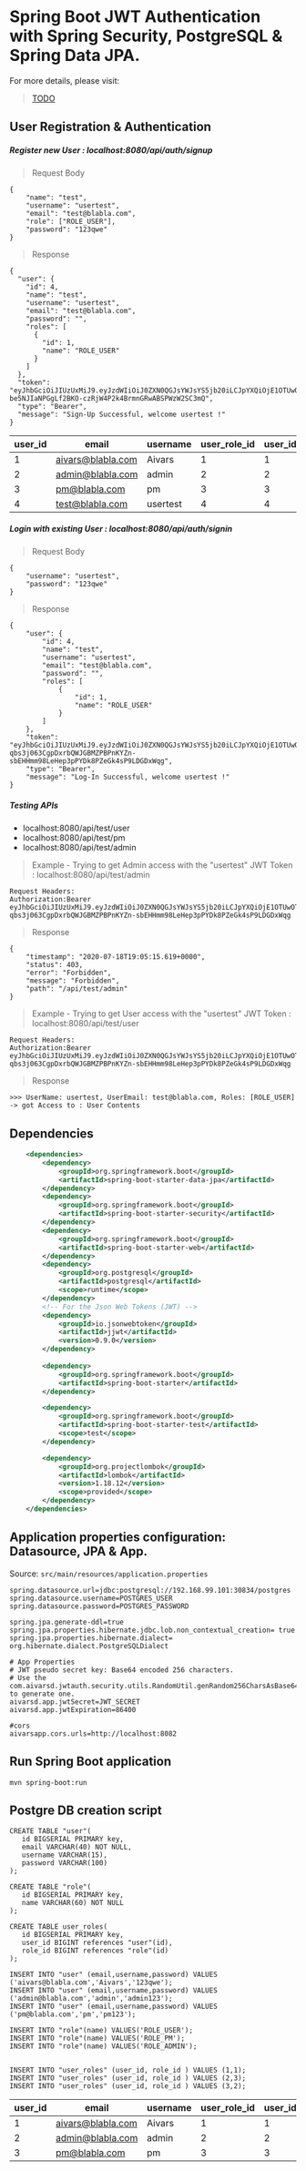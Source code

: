 # Spring Boot JWT Authentication with Spring Security, PostgreSQL & Spring Data JPA.

For more details, please visit:
> [TODO](https://)

## User Registration & Authentication 
##### Register new User : localhost:8080/api/auth/signup
> Request Body
```
{
	"name": "test",
	"username": "usertest",
	"email": "test@blabla.com",
	"role": ["ROLE_USER"],
	"password": "123qwe"
}
```
> Response
```
{
  "user": {
    "id": 4,
    "name": "test",
    "username": "usertest",
    "email": "test@blabla.com",
    "password": "",
    "roles": [
      {
        "id": 1,
        "name": "ROLE_USER"
      }
    ]
  },
  "token": "eyJhbGciOiJIUzUxMiJ9.eyJzdWIiOiJ0ZXN0QGJsYWJsYS5jb20iLCJpYXQiOjE1OTUwOTcyMDYsImV4cCI6MTU5NTE4MzYwNn0.v8iYp2QZSyskxLCm_zW2FJhk5HjeATOF7qTOq-be5NJIaNPGgLf2BKO-czRjW4P2k4BrmnGRwABSPWzW2SC3mQ",
  "type": "Bearer",
  "message": "Sign-Up Successful, welcome usertest !"
}
```
user_id |email             |username |user_role_id |user_id |role_id |role_name  |
--------|------------------|---------|-------------|--------|--------|-----------|
1       |aivars@blabla.com |Aivars   |1            |1       |1       |ROLE_USER  |
2       |admin@blabla.com  |admin    |2            |2       |3       |ROLE_ADMIN |
3       |pm@blabla.com     |pm       |3            |3       |2       |ROLE_PM    |
4       |test@blabla.com   |usertest |4            |4       |1       |ROLE_USER  |

##### Login with existing User : localhost:8080/api/auth/signin
> Request Body
```
{
	"username": "usertest",
	"password": "123qwe"
}
 ```
> Response
```
{
    "user": {
        "id": 4,
        "name": "test",
        "username": "usertest",
        "email": "test@blabla.com",
        "password": "",
        "roles": [
            {
                "id": 1,
                "name": "ROLE_USER"
            }
        ]
    },
    "token": "eyJhbGciOiJIUzUxMiJ9.eyJzdWIiOiJ0ZXN0QGJsYWJsYS5jb20iLCJpYXQiOjE1OTUwOTgyMDIsImV4cCI6MTU5NTE4NDYwMn0.57Z2jgmE5WSxxgiD-qbs3j063CgpDxrbQWJGBMZPBPnKYZn-sbEHHmm98LeHep3pPYDk8PZeGk4sP9LDGDxWqg",
    "type": "Bearer",
    "message": "Log-In Successful, welcome usertest !"
}
```
##### Testing APIs
- localhost:8080/api/test/user
- localhost:8080/api/test/pm
- localhost:8080/api/test/admin

> Example - Trying to get Admin access with the "usertest" JWT Token : localhost:8080/api/test/admin
```
Request Headers:
Authorization:Bearer eyJhbGciOiJIUzUxMiJ9.eyJzdWIiOiJ0ZXN0QGJsYWJsYS5jb20iLCJpYXQiOjE1OTUwOTgyMDIsImV4cCI6MTU5NTE4NDYwMn0.57Z2jgmE5WSxxgiD-qbs3j063CgpDxrbQWJGBMZPBPnKYZn-sbEHHmm98LeHep3pPYDk8PZeGk4sP9LDGDxWqg
```
> Response
```
{
    "timestamp": "2020-07-18T19:05:15.619+0000",
    "status": 403,
    "error": "Forbidden",
    "message": "Forbidden",
    "path": "/api/test/admin"
}
```
> Example - Trying to get User access with the "usertest" JWT Token : localhost:8080/api/test/user
```
Request Headers:
Authorization:Bearer eyJhbGciOiJIUzUxMiJ9.eyJzdWIiOiJ0ZXN0QGJsYWJsYS5jb20iLCJpYXQiOjE1OTUwOTgyMDIsImV4cCI6MTU5NTE4NDYwMn0.57Z2jgmE5WSxxgiD-qbs3j063CgpDxrbQWJGBMZPBPnKYZn-sbEHHmm98LeHep3pPYDk8PZeGk4sP9LDGDxWqg
```
> Response
```
>>> UserName: usertest, UserEmail: test@blabla.com, Roles: [ROLE_USER] -> got Access to : User Contents
```

## Dependencies
```xml
	<dependencies>
		<dependency>
			<groupId>org.springframework.boot</groupId>
			<artifactId>spring-boot-starter-data-jpa</artifactId>
		</dependency>
		<dependency>
			<groupId>org.springframework.boot</groupId>
			<artifactId>spring-boot-starter-security</artifactId>
		</dependency>
		<dependency>
			<groupId>org.springframework.boot</groupId>
			<artifactId>spring-boot-starter-web</artifactId>
		</dependency>
		<dependency>
			<groupId>org.postgresql</groupId>
			<artifactId>postgresql</artifactId>
			<scope>runtime</scope>
		</dependency>
		<!-- For the Json Web Tokens (JWT) -->
		<dependency>
			<groupId>io.jsonwebtoken</groupId>
			<artifactId>jjwt</artifactId>
			<version>0.9.0</version>
		</dependency>
	
		<dependency>
			<groupId>org.springframework.boot</groupId>
			<artifactId>spring-boot-starter</artifactId>
		</dependency>

		<dependency>
			<groupId>org.springframework.boot</groupId>
			<artifactId>spring-boot-starter-test</artifactId>
			<scope>test</scope>
		</dependency>

		<dependency>
			<groupId>org.projectlombok</groupId>
			<artifactId>lombok</artifactId>
			<version>1.18.12</version>
			<scope>provided</scope>
		</dependency>
	</dependencies>
```
## Application properties configuration: Datasource, JPA & App.
Source: `src/main/resources/application.properties`
```
spring.datasource.url=jdbc:postgresql://192.168.99.101:30834/postgres
spring.datasource.username=POSTGRES_USER
spring.datasource.password=POSTGRES_PASSWORD

spring.jpa.generate-ddl=true
spring.jpa.properties.hibernate.jdbc.lob.non_contextual_creation= true
spring.jpa.properties.hibernate.dialect= org.hibernate.dialect.PostgreSQLDialect

# App Properties
# JWT pseudo secret key: Base64 encoded 256 characters.
# Use the com.aivarsd.jwtauth.security.utils.RandomUtil.genRandom256CharsAsBase64() to generate one.
aivarsd.app.jwtSecret=JWT_SECRET
aivarsd.app.jwtExpiration=86400

#cors
aivarsapp.cors.urls=http://localhost:8082
```
## Run Spring Boot application
```
mvn spring-boot:run
```

## Postgre DB creation script
```
CREATE TABLE "user"(
   id BIGSERIAL PRIMARY key,
   email VARCHAR(40) NOT NULL,
   username VARCHAR(15),
   password VARCHAR(100)
);

CREATE TABLE "role"(
   id BIGSERIAL PRIMARY key,
   name VARCHAR(60) NOT NULL
);

CREATE TABLE user_roles(
   id BIGSERIAL PRIMARY key,
   user_id BIGINT references "user"(id),
   role_id BIGINT references "role"(id)
);

INSERT INTO "user" (email,username,password) VALUES ('aivars@blabla.com','Aivars','123qwe');
INSERT INTO "user" (email,username,password) VALUES ('admin@blabla.com','admin','admin123');
INSERT INTO "user" (email,username,password) VALUES ('pm@blabla.com','pm','pm123');

INSERT INTO "role"(name) VALUES('ROLE_USER');
INSERT INTO "role"(name) VALUES('ROLE_PM');
INSERT INTO "role"(name) VALUES('ROLE_ADMIN');


INSERT INTO "user_roles" (user_id, role_id ) VALUES (1,1);
INSERT INTO "user_roles" (user_id, role_id ) VALUES (2,3);
INSERT INTO "user_roles" (user_id, role_id ) VALUES (3,2);
```

user_id |email             |username |user_role_id |user_id |role_id |role_name  |
--------|------------------|---------|-------------|--------|--------|-----------|
1       |aivars@blabla.com |Aivars   |1            |1       |1       |ROLE_USER  |
2       |admin@blabla.com  |admin    |2            |2       |3       |ROLE_ADMIN |
3       |pm@blabla.com     |pm       |3            |3       |2       |ROLE_PM    |